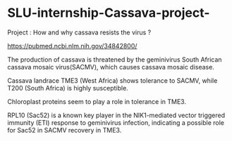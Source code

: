 # SLU-internship-Cassava-project-

Project : How and why cassava resists the virus ?

https://pubmed.ncbi.nlm.nih.gov/34842800/

The production of cassava is threatened by the geminivirus South African cassava mosaic virus(SACMV), which causes cassava mosaic disease.

Cassava landrace TME3 (West Africa) shows tolerance to SACMV, while T200 (South Africa) is highly susceptible.

Chloroplast proteins seem to play a role in tolerance in TME3.

RPL10 (Sac52) is a known key player in the NIK1-mediated vector triggered immunity (ETI) response to geminivirus infection, indicating a possible role for Sac52 in SACMV recovery in TME3.

